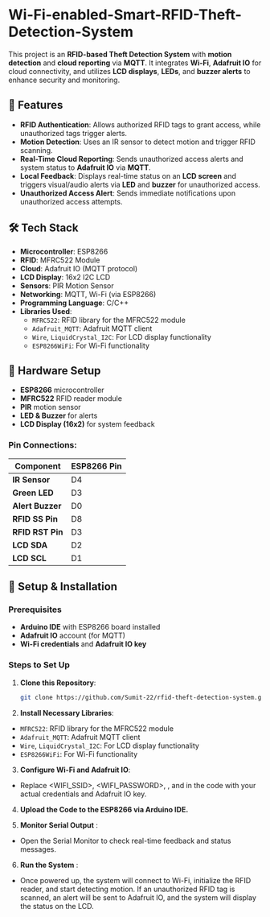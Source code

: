 # Wi-Fi-enabled-Smart-RFID-Theft-Detection-System


This project is an **RFID-based Theft Detection System** with **motion detection** and **cloud reporting** via **MQTT**. It integrates **Wi-Fi**, **Adafruit IO** for cloud connectivity, and utilizes **LCD displays**, **LEDs**, and **buzzer alerts** to enhance security and monitoring.

## 📌 Features
- **RFID Authentication**: Allows authorized RFID tags to grant access, while unauthorized tags trigger alerts.
- **Motion Detection**: Uses an IR sensor to detect motion and trigger RFID scanning.
- **Real-Time Cloud Reporting**: Sends unauthorized access alerts and system status to **Adafruit IO** via **MQTT**.
- **Local Feedback**: Displays real-time status on an **LCD screen** and triggers visual/audio alerts via **LED** and **buzzer** for unauthorized access.
- **Unauthorized Access Alert**: Sends immediate notifications upon unauthorized access attempts.

## 🛠️ Tech Stack
- **Microcontroller**: ESP8266
- **RFID**: MFRC522 Module
- **Cloud**: Adafruit IO (MQTT protocol)
- **LCD Display**: 16x2 I2C LCD
- **Sensors**: PIR Motion Sensor
- **Networking**: MQTT, Wi-Fi (via ESP8266)
- **Programming Language**: C/C++
- **Libraries Used**:
  - `MFRC522`: RFID library for the MFRC522 module
  - `Adafruit_MQTT`: Adafruit MQTT client
  - `Wire`, `LiquidCrystal_I2C`: For LCD display functionality
  - `ESP8266WiFi`: For Wi-Fi functionality


## 🔌 Hardware Setup
- **ESP8266** microcontroller
- **MFRC522** RFID reader module
- **PIR** motion sensor
- **LED & Buzzer** for alerts
- **LCD Display (16x2)** for system feedback

### Pin Connections:
| Component               | ESP8266 Pin  |
|-------------------------|--------------|
| **IR Sensor**            | D4           |
| **Green LED**            | D3           |
| **Alert Buzzer**         | D0           |
| **RFID SS Pin**          | D8           |
| **RFID RST Pin**         | D3           |
| **LCD SDA**              | D2           |
| **LCD SCL**              | D1           |

## 🚀 Setup & Installation
### Prerequisites
- **Arduino IDE** with ESP8266 board installed
- **Adafruit IO** account (for MQTT)
- **Wi-Fi credentials** and **Adafruit IO key**

### Steps to Set Up
1. **Clone this Repository**:
   ```bash
   git clone https://github.com/Sumit-22/rfid-theft-detection-system.git

2. **Install Necessary Libraries**:

  - `MFRC522`: RFID library for the MFRC522 module
  - `Adafruit_MQTT`: Adafruit MQTT client
  - `Wire`, `LiquidCrystal_I2C`: For LCD display functionality
  - `ESP8266WiFi`: For Wi-Fi functionality

3. **Configure Wi-Fi and Adafruit IO**:
 - Replace <WIFI_SSID>, <WIFI_PASSWORD>, <USERNAME>, and <KEY> in the code with your actual credentials and Adafruit IO key.

4. **Upload the Code to the ESP8266 via Arduino IDE.**

5. **Monitor Serial Output** :
 - Open the Serial Monitor to check real-time feedback and status messages.

6. **Run the System** :
 - Once powered up, the system will connect to Wi-Fi, initialize the RFID reader, and start detecting motion. If an unauthorized RFID tag is scanned, an alert will be sent to Adafruit IO, and the system will display the status on the LCD.